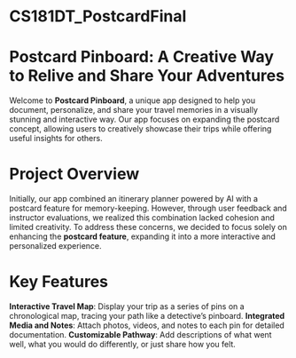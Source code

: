 # CS181DT_PostcardFinal

# Postcard Pinboard: A Creative Way to Relive and Share Your Adventures

Welcome to **Postcard Pinboard**, a unique app designed to help you document, personalize, and share your travel memories in a visually stunning and interactive way. Our app focuses on expanding the postcard concept, allowing users to creatively showcase their trips while offering useful insights for others.

# Project Overview
Initially, our app combined an itinerary planner powered by AI with a postcard feature for memory-keeping. However, through user feedback and instructor evaluations, we realized this combination lacked cohesion and limited creativity. To address these concerns, we decided to focus solely on enhancing the **postcard feature**, expanding it into a more interactive and personalized experience.

# Key Features
**Interactive Travel Map**: Display your trip as a series of pins on a chronological map, tracing your path like a detective’s pinboard.
**Integrated Media and Notes**: Attach photos, videos, and notes to each pin for detailed documentation.
**Customizable Pathway**: Add descriptions of what went well, what you would do differently, or just share how you felt.
